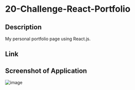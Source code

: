 # 20-Challenge-React-Portfolio

## Description
My personal portfolio page using React.js.

## Link

## Screenshot of Application
![image](https://user-images.githubusercontent.com/18688891/196089393-df681317-e591-4804-a66c-87682459276f.png)
